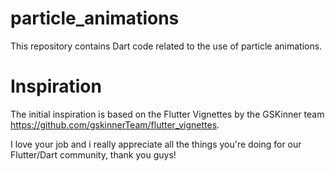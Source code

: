 # particle_animations
 This repository contains Dart code related to the use of particle animations. 

# Inspiration
 The initial inspiration is based on the Flutter Vignettes by the GSKinner team https://github.com/gskinnerTeam/flutter_vignettes. 
 
 I love your job and i really appreciate all the things you're doing for our Flutter/Dart community, thank you guys!
